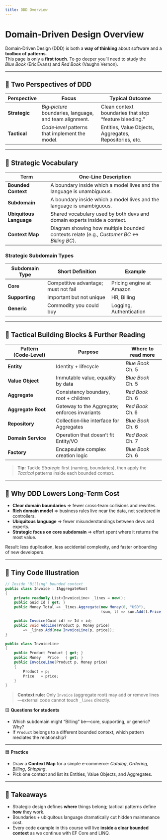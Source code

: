 ```yaml
---
title: DDD Overview
---
```


# Domain‑Driven Design Overview

Domain‑Driven Design (DDD) is both a **way of thinking** about software and a **toolbox of patterns**.  
This page is only a **first touch**. To go deeper you’ll need to study the _Blue Book_ (Eric Evans) and _Red Book_ (Vaughn Vernon).

---

## 🔹 Two Perspectives of DDD

| Perspective   | Focus                                                   | Typical Outcome                                         |
| ------------- | ------------------------------------------------------- | ------------------------------------------------------- |
| **Strategic** | _Big‑picture_ boundaries, language, and team alignment. | Clean context boundaries that stop “feature bleeding.”  |
| **Tactical**  | _Code‑level_ patterns that implement the model.         | Entities, Value Objects, Aggregates, Repositories, etc. |

---

## 🔹 Strategic Vocabulary

| Term                    | One‑Line Description                                                                       |
| ----------------------- | ------------------------------------------------------------------------------------------ |
| **Bounded Context**     | A boundary inside which a model lives and the language is unambiguous.                     |
| **Subdomain**           | A boundary inside which a model lives and the language is unambiguous.                     |
| **Ubiquitous Language** | Shared vocabulary used by both devs and domain experts inside a context.                   |
| **Context Map**         | Diagram showing how multiple bounded contexts relate (e.g., _Customer BC_ ↔ _Billing BC_). |

### Strategic Subdomain Types

| Subdomain Type | Short Definition                     | Example                  |
| -------------- | ------------------------------------ | ------------------------ |
| **Core**       | Competitive advantage; must not fail | Pricing engine at Amazon |
| **Supporting** | Important but not unique             | HR, Billing              |
| **Generic**    | Commodity you could buy              | Logging, Authentication  |

---

## 🔹 Tactical Building Blocks & Further Reading

| Pattern (Code‑Level) | Purpose                                       | Where to read more |
| -------------------- | --------------------------------------------- | ------------------ |
| **Entity**           | Identity + lifecycle                          | _Blue Book_ Ch. 5  |
| **Value Object**     | Immutable value, equality by data             | _Blue Book_ Ch. 5  |
| **Aggregate**        | Consistency boundary, root + children         | _Red Book_ Ch. 6   |
| **Aggregate Root**   | Gateway to the Aggregate; enforces invariants | _Red Book_ Ch. 6   |
| **Repository**       | Collection‑like interface for Aggregates      | _Blue Book_ Ch. 6  |
| **Domain Service**   | Operation that doesn’t fit Entity/VO          | _Red Book_ Ch. 7   |
| **Factory**          | Encapsulate complex creation logic            | _Blue Book_ Ch. 6  |

> **Tip:** Tackle _Strategic_ first (naming, boundaries), then apply the _Tactical_ patterns inside each bounded context.

---

## 🔹 Why DDD Lowers Long‑Term Cost

- **Clear domain boundaries** ⇒ fewer cross‑team collisions and rewrites.
- **Rich domain model** ⇒ business rules live near the data, not scattered in controllers.
- **Ubiquitous language** ⇒ fewer misunderstandings between devs and experts.
- **Strategic focus on core subdomain** ⇒ effort spent where it returns the most value.

Result: less duplication, less accidental complexity, and faster onboarding of new developers.

---

## 🔹 Tiny Code Illustration

```csharp
// Inside "Billing" bounded context
public class Invoice : IAggregateRoot
{
    private readonly List<InvoiceLine> _lines = new();
    public Guid Id { get; }
    public Money Total => _lines.Aggregate(new Money(0, "USD"),
                                           (sum, l) => sum.Add(l.Price));

    public Invoice(Guid id) => Id = id;
    public void AddLine(Product p, Money price)
        => _lines.Add(new InvoiceLine(p, price));
}

public class InvoiceLine
{
    public Product Product { get; }
    public Money   Price   { get; }
    public InvoiceLine(Product p, Money price)
    {
        Product = p;
        Price   = price;
    }
}
```

> **Context rule:** Only `Invoice` (aggregate root) may add or remove lines—external code cannot touch `_lines` directly.

🟨 **Questions for students**

- Which subdomain might “Billing” be—core, supporting, or generic? Why?
- If `Product` belongs to a different bounded context, which pattern mediates the relationship?

---

🟦 **Practice**

- Draw a **Context Map** for a simple e‑commerce: _Catalog_, _Ordering_, _Billing_, _Shipping_.
- Pick one context and list its Entities, Value Objects, and Aggregates.

---

## 🧹 Takeaways

- Strategic design defines **where** things belong; tactical patterns define **how** they work.
- Boundaries + ubiquitous language dramatically cut hidden maintenance cost.
- Every code example in this course will live **inside a clear bounded context** as we continue with EF Core and LINQ.
